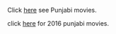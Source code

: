 Click [here](https://www.youtube.com/results?search_query=punjabi+movies) see Punjabi movies.

click [here](https://www.youtube.com/results?search_query=punjabi+movies+2016) for 2016 punjabi movies.
